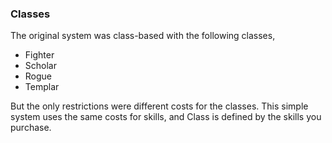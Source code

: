 
### Classes

The original system was class-based with the following classes,

- Fighter
- Scholar
- Rogue
- Templar

But the only restrictions were different costs for the classes.
This simple system uses the same costs for skills, and Class is
defined by the skills you purchase.

